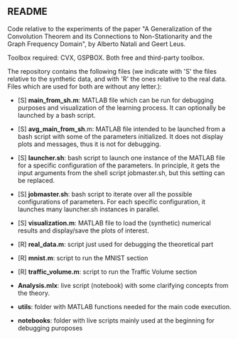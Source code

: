 ## README

Code relative to the experiments of the paper "A Generalization of the Convolution Theorem and its Connections to Non-Stationarity and the Graph Frequency Domain", by Alberto Natali and Geert Leus. 


Toolbox required: CVX, GSPBOX. Both free and third-party toolbox.

The repository contains the following files (we indicate with 'S' the files relative to the synthetic data, and with 'R' the ones relative to the real data. Files which are used for both are without any letter.):


- [S] **main_from_sh.m**: MATLAB file which can be run for debugging purposes and visualization of the learning process. It can optionally be launched by a bash script.

- [S] **avg_main_from_sh**.m: MATLAB file intended to be launched from a bash script with some of the parameters initialized. It does not display plots and messages, thus it is not for debugging.

- [S] **launcher.sh**: bash script to launch one instance of the MATLAB file for a specific configuration of the parameters. In principle, it gets the input arguments from the shell script jobmaster.sh, but this setting can be replaced.

- [S] **jobmaster.sh**: bash script to iterate over all the possible configurations of parameters. For each specific configuration, it launches many launcher.sh instances in parallel.


- [S] **visualization.m**: MATLAB file to load the (synthetic) numerical results and display/save the plots of interest. 


- [R] **real_data.m**: script just used for debugging the theoretical part
- [R] **mnist.m**: script to run the MNIST section
- [R] **traffic_volume.m**: script to run the Traffic Volume section


- **Analysis.mlx**: live script (notebook) with some clarifying concepts from the theory.

- **utils**: folder with MATLAB functions needed for the main code execution.
- **notebooks**: folder with live scripts mainly used at the beginning for debugging puroposes
